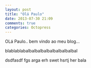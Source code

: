 ```yaml
---
layout: post
title: "Olá Paulo"
date: 2013-07-30 21:09
comments: true
categories: Octopress
---
```

OLá Paulo.. bem vindo ao meu blog...

blablablabalbalbalbalbalbalbalbalbal

dsdfasdf
fgs
arga
erh
swet
hsrtj
her
bala
